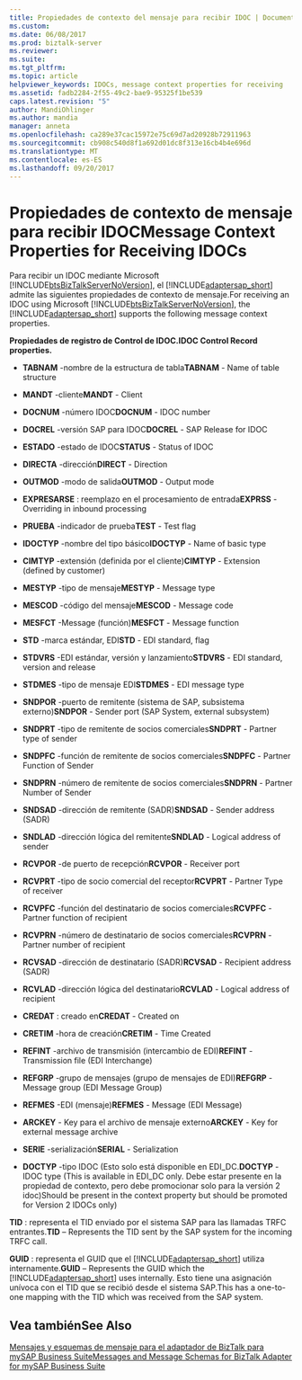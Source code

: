 ```yaml
---
title: Propiedades de contexto del mensaje para recibir IDOC | Documentos de Microsoft
ms.custom: 
ms.date: 06/08/2017
ms.prod: biztalk-server
ms.reviewer: 
ms.suite: 
ms.tgt_pltfrm: 
ms.topic: article
helpviewer_keywords: IDOCs, message context properties for receiving
ms.assetid: fadb2284-2f55-49c2-bae9-95325f1be539
caps.latest.revision: "5"
author: MandiOhlinger
ms.author: mandia
manager: anneta
ms.openlocfilehash: ca289e37cac15972e75c69d7ad20928b72911963
ms.sourcegitcommit: cb908c540d8f1a692d01dc8f313e16cb4b4e696d
ms.translationtype: MT
ms.contentlocale: es-ES
ms.lasthandoff: 09/20/2017
---
```

# <a name="message-context-properties-for-receiving-idocs"></a><span data-ttu-id="147cc-102">Propiedades de contexto de mensaje para recibir IDOC</span><span class="sxs-lookup"><span data-stu-id="147cc-102">Message Context Properties for Receiving IDOCs</span></span>
<span data-ttu-id="147cc-103">Para recibir un IDOC mediante Microsoft [!INCLUDE[btsBizTalkServerNoVersion](../../includes/btsbiztalkservernoversion-md.md)], el [!INCLUDE[adaptersap_short](../../includes/adaptersap-short-md.md)] admite las siguientes propiedades de contexto de mensaje.</span><span class="sxs-lookup"><span data-stu-id="147cc-103">For receiving an IDOC using Microsoft [!INCLUDE[btsBizTalkServerNoVersion](../../includes/btsbiztalkservernoversion-md.md)], the [!INCLUDE[adaptersap_short](../../includes/adaptersap-short-md.md)] supports the following message context properties.</span></span>  
  
 <span data-ttu-id="147cc-104">**Propiedades de registro de Control de IDOC.**</span><span class="sxs-lookup"><span data-stu-id="147cc-104">**IDOC Control Record properties.**</span></span>  
  
-   <span data-ttu-id="147cc-105">**TABNAM** -nombre de la estructura de tabla</span><span class="sxs-lookup"><span data-stu-id="147cc-105">**TABNAM** - Name of table structure</span></span>  
  
-   <span data-ttu-id="147cc-106">**MANDT** -cliente</span><span class="sxs-lookup"><span data-stu-id="147cc-106">**MANDT** - Client</span></span>  
  
-   <span data-ttu-id="147cc-107">**DOCNUM** -número IDOC</span><span class="sxs-lookup"><span data-stu-id="147cc-107">**DOCNUM** - IDOC number</span></span>  
  
-   <span data-ttu-id="147cc-108">**DOCREL** -versión SAP para IDOC</span><span class="sxs-lookup"><span data-stu-id="147cc-108">**DOCREL** - SAP Release for IDOC</span></span>  
  
-   <span data-ttu-id="147cc-109">**ESTADO** -estado de IDOC</span><span class="sxs-lookup"><span data-stu-id="147cc-109">**STATUS** - Status of IDOC</span></span>  
  
-   <span data-ttu-id="147cc-110">**DIRECTA** -dirección</span><span class="sxs-lookup"><span data-stu-id="147cc-110">**DIRECT** - Direction</span></span>  
  
-   <span data-ttu-id="147cc-111">**OUTMOD** -modo de salida</span><span class="sxs-lookup"><span data-stu-id="147cc-111">**OUTMOD** - Output mode</span></span>  
  
-   <span data-ttu-id="147cc-112">**EXPRESARSE** : reemplazo en el procesamiento de entrada</span><span class="sxs-lookup"><span data-stu-id="147cc-112">**EXPRSS** - Overriding in inbound processing</span></span>  
  
-   <span data-ttu-id="147cc-113">**PRUEBA** -indicador de prueba</span><span class="sxs-lookup"><span data-stu-id="147cc-113">**TEST** - Test flag</span></span>  
  
-   <span data-ttu-id="147cc-114">**IDOCTYP** -nombre del tipo básico</span><span class="sxs-lookup"><span data-stu-id="147cc-114">**IDOCTYP** - Name of basic type</span></span>  
  
-   <span data-ttu-id="147cc-115">**CIMTYP** -extensión (definida por el cliente)</span><span class="sxs-lookup"><span data-stu-id="147cc-115">**CIMTYP** - Extension (defined by customer)</span></span>  
  
-   <span data-ttu-id="147cc-116">**MESTYP** -tipo de mensaje</span><span class="sxs-lookup"><span data-stu-id="147cc-116">**MESTYP** - Message type</span></span>  
  
-   <span data-ttu-id="147cc-117">**MESCOD** -código del mensaje</span><span class="sxs-lookup"><span data-stu-id="147cc-117">**MESCOD** - Message code</span></span>  
  
-   <span data-ttu-id="147cc-118">**MESFCT** -Message (función)</span><span class="sxs-lookup"><span data-stu-id="147cc-118">**MESFCT** - Message function</span></span>  
  
-   <span data-ttu-id="147cc-119">**STD** -marca estándar, EDI</span><span class="sxs-lookup"><span data-stu-id="147cc-119">**STD** - EDI standard, flag</span></span>  
  
-   <span data-ttu-id="147cc-120">**STDVRS** -EDI estándar, versión y lanzamiento</span><span class="sxs-lookup"><span data-stu-id="147cc-120">**STDVRS** - EDI standard, version and release</span></span>  
  
-   <span data-ttu-id="147cc-121">**STDMES** -tipo de mensaje EDI</span><span class="sxs-lookup"><span data-stu-id="147cc-121">**STDMES** - EDI message type</span></span>  
  
-   <span data-ttu-id="147cc-122">**SNDPOR** -puerto de remitente (sistema de SAP, subsistema externo)</span><span class="sxs-lookup"><span data-stu-id="147cc-122">**SNDPOR** - Sender port (SAP System, external subsystem)</span></span>  
  
-   <span data-ttu-id="147cc-123">**SNDPRT** -tipo de remitente de socios comerciales</span><span class="sxs-lookup"><span data-stu-id="147cc-123">**SNDPRT** - Partner type of sender</span></span>  
  
-   <span data-ttu-id="147cc-124">**SNDPFC** -función de remitente de socios comerciales</span><span class="sxs-lookup"><span data-stu-id="147cc-124">**SNDPFC** - Partner Function of Sender</span></span>  
  
-   <span data-ttu-id="147cc-125">**SNDPRN** -número de remitente de socios comerciales</span><span class="sxs-lookup"><span data-stu-id="147cc-125">**SNDPRN** - Partner Number of Sender</span></span>  
  
-   <span data-ttu-id="147cc-126">**SNDSAD** -dirección de remitente (SADR)</span><span class="sxs-lookup"><span data-stu-id="147cc-126">**SNDSAD** - Sender address (SADR)</span></span>  
  
-   <span data-ttu-id="147cc-127">**SNDLAD** -dirección lógica del remitente</span><span class="sxs-lookup"><span data-stu-id="147cc-127">**SNDLAD** - Logical address of sender</span></span>  
  
-   <span data-ttu-id="147cc-128">**RCVPOR** -de puerto de recepción</span><span class="sxs-lookup"><span data-stu-id="147cc-128">**RCVPOR** - Receiver port</span></span>  
  
-   <span data-ttu-id="147cc-129">**RCVPRT** -tipo de socio comercial del receptor</span><span class="sxs-lookup"><span data-stu-id="147cc-129">**RCVPRT** - Partner Type of receiver</span></span>  
  
-   <span data-ttu-id="147cc-130">**RCVPFC** -función del destinatario de socios comerciales</span><span class="sxs-lookup"><span data-stu-id="147cc-130">**RCVPFC** - Partner function of recipient</span></span>  
  
-   <span data-ttu-id="147cc-131">**RCVPRN** -número de destinatario de socios comerciales</span><span class="sxs-lookup"><span data-stu-id="147cc-131">**RCVPRN** - Partner number of recipient</span></span>  
  
-   <span data-ttu-id="147cc-132">**RCVSAD** -dirección de destinatario (SADR)</span><span class="sxs-lookup"><span data-stu-id="147cc-132">**RCVSAD** - Recipient address (SADR)</span></span>  
  
-   <span data-ttu-id="147cc-133">**RCVLAD** -dirección lógica del destinatario</span><span class="sxs-lookup"><span data-stu-id="147cc-133">**RCVLAD** - Logical address of recipient</span></span>  
  
-   <span data-ttu-id="147cc-134">**CREDAT** : creado en</span><span class="sxs-lookup"><span data-stu-id="147cc-134">**CREDAT** - Created on</span></span>  
  
-   <span data-ttu-id="147cc-135">**CRETIM** -hora de creación</span><span class="sxs-lookup"><span data-stu-id="147cc-135">**CRETIM** - Time Created</span></span>  
  
-   <span data-ttu-id="147cc-136">**REFINT** -archivo de transmisión (intercambio de EDI)</span><span class="sxs-lookup"><span data-stu-id="147cc-136">**REFINT** - Transmission file (EDI Interchange)</span></span>  
  
-   <span data-ttu-id="147cc-137">**REFGRP** -grupo de mensajes (grupo de mensajes de EDI)</span><span class="sxs-lookup"><span data-stu-id="147cc-137">**REFGRP** - Message group (EDI Message Group)</span></span>  
  
-   <span data-ttu-id="147cc-138">**REFMES** -EDI (mensaje)</span><span class="sxs-lookup"><span data-stu-id="147cc-138">**REFMES** - Message (EDI Message)</span></span>  
  
-   <span data-ttu-id="147cc-139">**ARCKEY** - Key para el archivo de mensaje externo</span><span class="sxs-lookup"><span data-stu-id="147cc-139">**ARCKEY** - Key for external message archive</span></span>  
  
-   <span data-ttu-id="147cc-140">**SERIE** -serialización</span><span class="sxs-lookup"><span data-stu-id="147cc-140">**SERIAL** - Serialization</span></span>  
  
-   <span data-ttu-id="147cc-141">**DOCTYP** -tipo IDOC (Esto solo está disponible en EDI_DC.</span><span class="sxs-lookup"><span data-stu-id="147cc-141">**DOCTYP** - IDOC type (This is available in EDI_DC only.</span></span> <span data-ttu-id="147cc-142">Debe estar presente en la propiedad de contexto, pero debe promocionar solo para la versión 2 idoc)</span><span class="sxs-lookup"><span data-stu-id="147cc-142">Should be present in the context property but should be promoted for Version 2 IDOCs only)</span></span>  
  
 <span data-ttu-id="147cc-143">**TID** : representa el TID enviado por el sistema SAP para las llamadas TRFC entrantes.</span><span class="sxs-lookup"><span data-stu-id="147cc-143">**TID** – Represents the TID sent by the SAP system for the incoming TRFC call.</span></span>  
  
 <span data-ttu-id="147cc-144">**GUID** : representa el GUID que el [!INCLUDE[adaptersap_short](../../includes/adaptersap-short-md.md)] utiliza internamente.</span><span class="sxs-lookup"><span data-stu-id="147cc-144">**GUID** – Represents the GUID which the [!INCLUDE[adaptersap_short](../../includes/adaptersap-short-md.md)] uses internally.</span></span> <span data-ttu-id="147cc-145">Esto tiene una asignación unívoca con el TID que se recibió desde el sistema SAP.</span><span class="sxs-lookup"><span data-stu-id="147cc-145">This has a one-to-one mapping with the TID which was received from the SAP system.</span></span>  
  
## <a name="see-also"></a><span data-ttu-id="147cc-146">Vea también</span><span class="sxs-lookup"><span data-stu-id="147cc-146">See Also</span></span>  
 [<span data-ttu-id="147cc-147">Mensajes y esquemas de mensaje para el adaptador de BizTalk para mySAP Business Suite</span><span class="sxs-lookup"><span data-stu-id="147cc-147">Messages and Message Schemas for BizTalk Adapter for mySAP Business Suite</span></span>](../../adapters-and-accelerators/adapter-sap/messages-and-message-schemas-for-biztalk-adapter-for-mysap-business-suite.md)